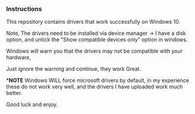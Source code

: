 ### Instructions

This repository contains drivers that work successfully on Windows 10.

Note, The drivers need to be installed via device manager -> I have a disk option, and untick the "Show compatible devices only" option in windows.

Windows will warn you that the drivers may not be compatible with your hardware,

Just ignore the warning and continue, they work Great.

***NOTE**
Windows WILL force microsoft drivers by default, in my experience these do not work very well, and the drivers I have uploaded work much better.

Good luck and enjoy.
